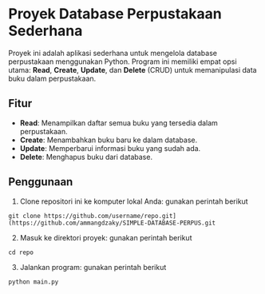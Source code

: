 # Proyek Database Perpustakaan Sederhana

Proyek ini adalah aplikasi sederhana untuk mengelola database perpustakaan menggunakan Python. Program ini memiliki empat opsi utama: **Read**, **Create**, **Update**, dan **Delete** (CRUD) untuk memanipulasi data buku dalam perpustakaan.

## Fitur

- **Read**: Menampilkan daftar semua buku yang tersedia dalam perpustakaan.
- **Create**: Menambahkan buku baru ke dalam database.
- **Update**: Memperbarui informasi buku yang sudah ada.
- **Delete**: Menghapus buku dari database.

## Penggunaan

1. Clone repositori ini ke komputer lokal Anda:
  gunakan perintah berikut
  ```
  git clone https://github.com/username/repo.git](https://github.com/ammangdzaky/SIMPLE-DATABASE-PERPUS.git
  ```

2. Masuk ke direktori proyek:
  gunakan perintah berikut
  ```
  cd repo
  ```

3. Jalankan program:
  gunakan perintah berikut
  ```
  python main.py
  ```
